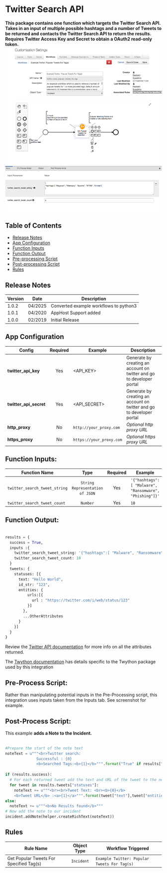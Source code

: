 # Twitter Search API

**This package contains one function which targets the Twitter Search API. Takes in an input of multiple possible hashtags and a number of Tweets to be returned and contacts the Twitter Search API to return the results. Requires Twitter Access Key and Secret to obtain a OAuth2 read-only token.**
 ![screenshot](./screenshots/1.png)

## Table of Contents
- [Release Notes](#release-notes)
- [App Configuration](#app-configuration)
- [Function Inputs](#function-inputs)
- [Function Output](#function-output)
- [Pre-processing Script](#pre-processing-script)
- [Post-processing Script](#post-processing-script)
- [Rules](#rules)

## Release Notes

| Version | Date | Description |
| ------- | ----- | ----------- |
| 1.0.2 | 04/2025 | Converted example workflows to python3 |
| 1.0.1 | 04/2020 | AppHost Support added |
| 1.0.0 | 02/2019 | Initial Release |

## App Configuration
| Config | Required | Example | Description |
| ------ | :------: | ------- | ----------- |
| **twitter_api_key** | Yes | <API_KEY> | Generate by creating an account on twitter and go to developer portal |
| **twitter_api_secret** | Yes | <API_SECRET> | Generate by creating an account on twitter and go to developer portal |
| **http_proxy** | No | `http://your_proxy.com` | *Optional http proxy URL* |
| **https_proxy** | No | `https://your_proxy.com` | *Optional https proxy URL* |

## Function Inputs:
| Function Name | Type | Required | Example |
| ------------- | :--: | :-------:| ------- |
| `twitter_search_tweet_string` | `String Representation of JSON` | Yes | `'{"hashtags":[ "Malware", "Ransomware", "Phishing"]}'` |
| `twitter_search_tweet_count` | `Number` | Yes | `10` |


## Function Output:
```python

results = {
  success = True,
  inputs :{
    twitter_search_tweet_string: '{"hashtags":[ "Malware", "Ransomware", "Phishing"]}',
    twitter_search_tweet_count: 10
  }
  tweets: {
    statuses: [{
      text: "Hello World",
      id_str: "123",
      entities: {
          urls:[{
            url : "https://twitter.com/i/web/status/123"
          }]
        },
        ...OtherAttributes
      }
    }]
  }
}

```
Review the [Twitter API documentation](https://developer.twitter.com/en/docs/tweets/search/api-reference/get-search-tweets.html) for more info on all the attributes returned.

The [Twython documentation](https://twython.readthedocs.io/en/latest/) has details specific to the Twython package used by this integration

## Pre-Process Script:
Rather than manipulating potential inputs in the Pre-Processing script, this integration uses inputs taken from the Inputs tab. See screenshot for example.

## Post-Process Script:
This example **adds a Note to the Incident.**
```python

#Prepare the start of the note text
noteText = u"""<br>Twitter search:
              Successful : {0}
              <b>Searched Tags:<b>{1}</b>""".format("True" if results["success"] is True else False, results["inputs"]["twitter_search_tweet_string"])

if (results.success):
  # For each returned tweet add the text and URL of the tweet to the noteText
  for tweet in results.tweets["statuses"]:
    noteText += u"""<br><br>Tweet Text: <br><b>{0}</b>
    <b>Tweet URL</b> :<a>{1}</a>""".format(tweet["text"],tweet["entities"]["urls"][0]["url"])
else:
  noteText += u"""<b>No Results found</b>"""
# Now add the note to our incident
incident.addNote(helper.createRichText(noteText))
```

## Rules
| Rule Name | Object Type | Workflow Triggered |
| --------- | :---------: | ------------------ |
| Get Popular Tweets For Specified Tag(s) | `Incident` | `Example Twitter: Popular Tweets For Tag(s)` |
